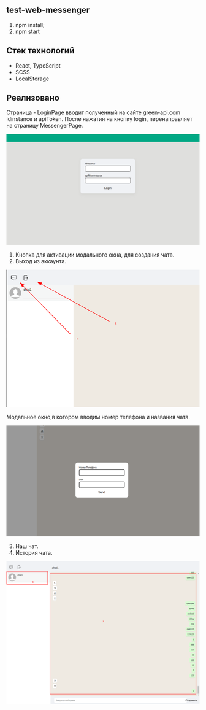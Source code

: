 ## test-web-messenger

1. npm install;
2. npm start

## Стек технологий

- React, TypeScript
- SCSS
- LocalStorage

## Реализовано

Страница - LoginPage вводит полученный на сайте green-api.com idinstance и apiToken.
После нажатия на кнопку login, перенаправляет на страницу MessengerPage.

![Screenshot](src/assets/img/screen1.png)

1. Кнопка для активации модального окна, для создания чата.
2. Выход из аккаунта.

![Screenshot](src/assets/img/screen2.png)

Модальное окно,в котором вводим номер телефона и названия чата.

![Screenshot](src/assets/img/screen4.png)

3. Наш чат.
4. История чата.

![Screenshot](src/assets/img/screen3.png)
